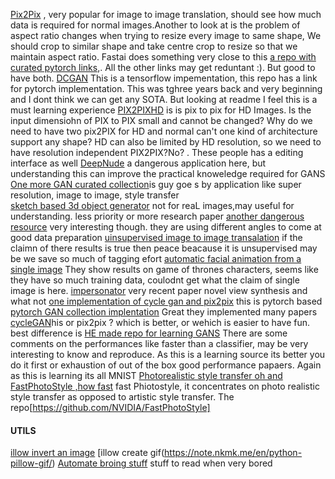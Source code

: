 [Pix2Pix](https://github.com/phillipi/pix2pix) , very popular for image to image translation, should see how much data is required for normal images.Another to look at is the problem of aspect ratio changes when trying to resize every image to same shape, We should crop to similar shape and take centre crop to resize so that we maintain aspect ratio. Fastai does something very close to this 
[a repo with curated pytorch links](https://github.com/eriklindernoren/PyTorch-GAN),. All the other links may get reduntant :). But good to have both.
[DCGAN](https://github.com/carpedm20/DCGAN-tensorflow) This is a tensorflow impementation, this repo has a link for pytorch implementation. This was tghree years back and very beginning and I dont think we can get any SOTA. But looking at readme I feel this is a must learning experience
[PIX2PIXHD](https://github.com/NVIDIA/pix2pixHD) is is pix to pix for HD Images. Is the input dimensiohn of PIX to PIX small and cannot be changed? Why do we need to have two pix2PIX for HD and normal can't one kind of architecture support any shape? HD can also be limited by HD resolution, so we need to have resolution independent PIX2PIX?No? . These people has a editing interface as well
[DeepNude](https://github.com/yuanxiaosc/DeepNude-an-Image-to-Image-technology) a dangerous application here, but understanding this can improve the practical knoweledge required for GANS
[One more GAN curated collection](https://github.com/nashory/gans-awesome-applications)is guy goe s by application like super resolution, image to image, style transfer  
[sketch based 3d object generator](https://github.com/maxorange/pix2vox) not for reaL images,may useful for understanding. less priority or more research paper
[another dangerous resource](https://github.com/shaoanlu/faceswap-GAN) very interesting though. they are using different angles to come at good data preparation
[uinsupervised image to image transalation](https://github.com/mingyuliutw/UNIT) if the claimn of there results is true then peace beacause it is unsupervised may be we save so much of tagging efort
[automatic facial animation from a single image](https://github.com/albertpumarola/GANimation) They show results on game of thrones characters, seems like they have so much training data, coulodnt get what the claim of single image is here.
[impersonator](https://github.com/svip-lab/impersonator) very recent paper novel view synthesis and what not
[one implementation of cycle gan and pix2pix](https://github.com/junyanz/pytorch-CycleGAN-and-pix2pix) this is pytorch based
[ pytorch GAN collection implentation](https://github.com/eriklindernoren/PyTorch-GAN) Great they implemented many papers
[cycleGAN](https://github.com/junyanz/CycleGAN)his or pix2pix ? which is better, or wehich is easier to have fun. best difference is 
[HE made repo for learning GANS](https://github.com/YadiraF/GAN) There are some comments on the performances like faster than a classifier, may be very interesting to know and reproduce. As this is a learning source its better you do it first or exhaustion of out of the box good performance papaers. Again as this is learning its all MNIST
[Photorealistic style transfer oh and FastPhotoStyle ,how fast](https://github.com/NVIDIA/FastPhotoStyle/blob/master/TUTORIAL.md) fast Phiotostyle, it concentrates on photo realistic style transfer as opposed to artistic style transfer. The repo[https://github.com/NVIDIA/FastPhotoStyle]


#### UTILS
[illow invert an image](https://note.nkmk.me/en/python-pillow-invert/)
[illow create gif(https://note.nkmk.me/en/python-pillow-gif/)
[Automate broing stuff](https://automatetheboringstuff.com/chapter17/) stuff to read when very bored




